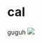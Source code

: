 # cal
guguh
![](https://64.media.tumblr.com/3af694e0c789795fec22972aa71d29ce/tumblr_mlfccsLKA31ryqyqao1_640.png)
